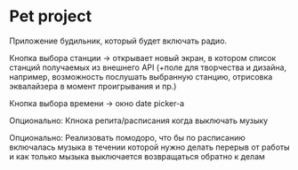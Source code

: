 # Pet project
Приложение будильник, который будет включать радио.

Кнопка выбора станции -> открывает новый экран, в котором список станций получаемых из внешнего API (+поле для творчества и дизайна, например, возможность послушать выбранную станцию, отрисовка эквалайзера в момент проигрывания и пр.)

Кнопка выбора времени -> окно date picker-а

Опционально: Кпнока репита/расписания когда выключать музыку

Опционально: Реализовать помодоро, что бы по расписанию включалась музыка в течении которой нужно делать перерыв от работы и как только мызыка выключается возвращаться обратно к делам
